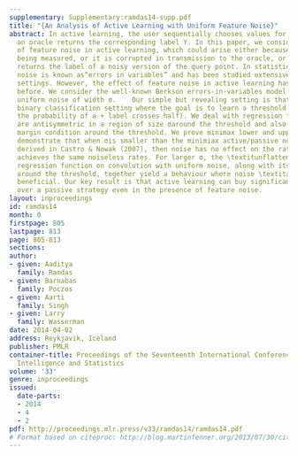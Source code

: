 ```yaml
---
supplementary: Supplementary:ramdas14-supp.pdf
title: "{An Analysis of Active Learning with Uniform Feature Noise}"
abstract: In active learning, the user sequentially chooses values for feature X and
  an oracle returns the corresponding label Y. In this paper, we consider the effect
  of feature noise in active learning, which could arise either because X itself is
  being measured, or it is corrupted in transmission to the oracle, or the oracle
  returns the label of a noisy version of the query point. In statistics, feature
  noise is known as“errors in variables” and has been studied extensively in non-active
  settings. However, the effect of feature noise in active learning has not been studied
  before. We consider the well-known Berkson errors-in-variables model with additive
  uniform noise of width σ.    Our simple but revealing setting is that of one-dimensional
  binary classification setting where the goal is to learn a threshold (point where
  the probability of a + label crosses half). We deal with regression functions that
  are antisymmetric in a region of size σaround the threshold and also satisfy Tsybakov’s
  margin condition around the threshold. We prove minimax lower and upper bounds which
  demonstrate that when σis smaller than the minimiax active/passive noiseless error
  derived in Castro & Nowak (2007), then noise has no effect on the rates and one
  achieves the same noiseless rates. For larger σ, the \textitunflattening of the
  regression function on convolution with uniform noise, along with its local antisymmetry
  around the threshold, together yield a behaviour where noise \textitappears to be
  beneficial. Our key result is that active learning can buy significant improvement
  over a passive strategy even in the presence of feature noise.
layout: inproceedings
id: ramdas14
month: 0
firstpage: 805
lastpage: 813
page: 805-813
sections: 
author:
- given: Aaditya
  family: Ramdas
- given: Barnabas
  family: Poczos
- given: Aarti
  family: Singh
- given: Larry
  family: Wasserman
date: 2014-04-02
address: Reykjavik, Iceland
publisher: PMLR
container-title: Proceedings of the Seventeenth International Conference on Artificial
  Intelligence and Statistics
volume: '33'
genre: inproceedings
issued:
  date-parts:
  - 2014
  - 4
  - 2
pdf: http://proceedings.mlr.press/v33/ramdas14/ramdas14.pdf
# Format based on citeproc: http://blog.martinfenner.org/2013/07/30/citeproc-yaml-for-bibliographies/
---
```

